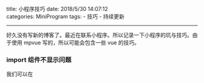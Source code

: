 title: 小程序技巧 
date: 2018/5/30 14:07:12  
categories: MiniProgram
tags: 
    - 技巧
    - 持续更新

---

好久没有写新的博客了。最近在联系小程序。所以记录一下小程序的坑与技巧。由于使用 mpvue 写的，所以可能会包含一些 vue 的技巧。

<!--more-->

### import 组件不显示问题

我们可以在 <script> 里 import 组件，但是要注意一个点，就是 import 完，或者修改了组件的名字后要重新`npm run dev` 一下。比如：

```JavaScript
import countdown from './countdown'
=>
import countdowns from './countdown'
```

如果不重新 `npm run dev`，那么 hot load 的时候就会把 countdowns 解释为小程序的原生组件。

### 计算属性 computed 的注意点

#### 不执行的情况

计算属性 computed 不是说，你要用的时候才去调用方法获得值。而是说方法里的某个外部属性变化的时候出发了监听，从而执行这个计算方法。所以，下面的方法是无效的，因为 `new Date()` 并不会触发计算方法：

```javascript
computed: {
    someProp () {
        return new Date()
    }
}
```

还有一个需要注意的是 `this.$root.$mp.query` 也是不会触发计算方法的调用的。切记不能通过这种方式初始化数据。

#### mpvue bug 导致不执行的情况

父组件传 props 给子组件，子组件要转化的情况下，可以使用 computed，vue 文档是这么写的：

![](https://github.com/zhang759740844/MyImgs/blob/master/MyBlog/vue_prop.png?raw=true)

但是，这在 mpvue 里有一个 bug，这个 computed 就不会执行。如果要达到同样的目的，需要使用 watch。期待解决。

